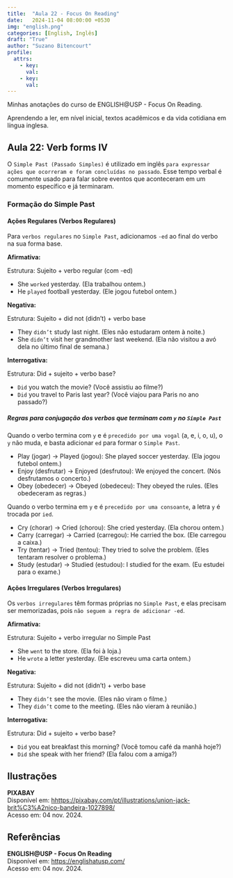 ```yaml
---
title:  "Aula 22 - Focus On Reading"
date:   2024-11-04 08:00:00 +0530
img: "english.png"
categories: [English, Inglês]
draft: "True"
author: "Suzano Bitencourt"
profile:
  attrs:
    - key: 
      val: 
    - key: 
      val: 
---
```


Minhas anotações do curso de ENGLISH@USP - Focus On Reading.

<!--more-->

Aprendendo a ler, em nível inicial, textos acadêmicos e da vida cotidiana em língua inglesa.

## Aula 22: Verb forms IV

O `Simple Past (Passado Simples)` é utilizado em inglês `para expressar ações que ocorreram e foram concluídas no passado`. Esse tempo verbal é comumente usado para falar sobre eventos que aconteceram em um momento específico e já terminaram.

### Formação do Simple Past

#### Ações Regulares (Verbos Regulares)

Para `verbos regulares` no `Simple Past`, adicionamos `-ed` ao final do verbo na sua forma base.

**Afirmativa:**

Estrutura: Sujeito + verbo regular (com -ed)

- She `worked` yesterday. (Ela trabalhou ontem.)
- He `played` football yesterday. (Ele jogou futebol ontem.)

**Negativa:**

Estrutura: Sujeito + did not (didn’t) + verbo base

- They `didn’t` study last night. (Eles não estudaram ontem à noite.)
- She `didn’t` visit her grandmother last weekend. (Ela não visitou a avó dela no último final de semana.)

**Interrogativa:**

Estrutura: Did + sujeito + verbo base?

- `Did` you watch the movie? (Você assistiu ao filme?)
- `Did` you travel to Paris last year? (Você viajou para Paris no ano passado?)

##### Regras para conjugação dos verbos que terminam com `y` no `Simple Past`

Quando o verbo termina com `y` e é `precedido por uma vogal` (a, e, i, o, u), o `y` não muda, e basta adicionar `ed` para formar o `Simple Past`.

- Play (jogar) → Played (jogou): She played soccer yesterday. (Ela jogou futebol ontem.)
- Enjoy (desfrutar) → Enjoyed (desfrutou): We enjoyed the concert. (Nós desfrutamos o concerto.)
- Obey (obedecer) → Obeyed (obedeceu): They obeyed the rules. (Eles obedeceram as regras.)

Quando o verbo termina em `y` e é `precedido por uma consoante`, a letra `y` é trocada por `ied`.

- Cry (chorar) → Cried (chorou): She cried yesterday. (Ela chorou ontem.)
- Carry (carregar) → Carried (carregou): He carried the box. (Ele carregou a caixa.)
- Try (tentar) → Tried (tentou): They tried to solve the problem. (Eles tentaram resolver o problema.)
- Study (estudar) → Studied (estudou): I studied for the exam. (Eu estudei para o exame.)

#### Ações Irregulares (Verbos Irregulares)

Os `verbos irregulares` têm formas próprias no `Simple Past`, e elas precisam ser memorizadas, pois `não seguem a regra de adicionar -ed`.

**Afirmativa:**

Estrutura: Sujeito + verbo irregular no Simple Past

- She `went` to the store. (Ela foi à loja.)
- He `wrote` a letter yesterday. (Ele escreveu uma carta ontem.)

**Negativa:**

Estrutura: Sujeito + did not (didn’t) + verbo base

- They `didn’t` see the movie. (Eles não viram o filme.)
- They `didn’t` come to the meeting. (Eles não vieram à reunião.)

**Interrogativa:**

Estrutura: Did + sujeito + verbo base?

- `Did` you eat breakfast this morning? (Você tomou café da manhã hoje?)
- `Did` she speak with her friend? (Ela falou com a amiga?)

## Ilustrações

**PIXABAY**  
Disponível em: <hhttps://pixabay.com/pt/illustrations/union-jack-brit%C3%A2nico-bandeira-1027898/>  
Acesso em: 04 nov. 2024.

## Referências

**ENGLISH@USP - Focus On Reading**  
Disponível em: <https://englishatusp.com/>  
Acesso em: 04 nov. 2024.
